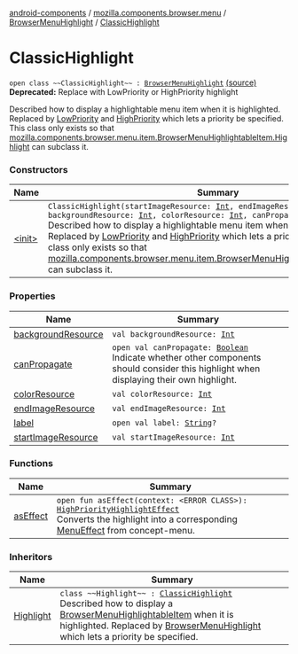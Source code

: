 [android-components](../../../index.md) / [mozilla.components.browser.menu](../../index.md) / [BrowserMenuHighlight](../index.md) / [ClassicHighlight](./index.md)

# ClassicHighlight

`open class ~~ClassicHighlight~~ : `[`BrowserMenuHighlight`](../index.md) [(source)](https://github.com/mozilla-mobile/android-components/blob/master/components/browser/menu/src/main/java/mozilla/components/browser/menu/BrowserMenuHighlight.kt#L81)
**Deprecated:** Replace with LowPriority or HighPriority highlight

Described how to display a highlightable menu item when it is highlighted.
Replaced by [LowPriority](../-low-priority/index.md) and [HighPriority](../-high-priority/index.md) which lets a priority be specified.
This class only exists so that [mozilla.components.browser.menu.item.BrowserMenuHighlightableItem.Highlight](../../../mozilla.components.browser.menu.item/-browser-menu-highlightable-item/-highlight/index.md)
can subclass it.

### Constructors

| Name | Summary |
|---|---|
| [&lt;init&gt;](-init-.md) | `ClassicHighlight(startImageResource: `[`Int`](https://kotlinlang.org/api/latest/jvm/stdlib/kotlin/-int/index.html)`, endImageResource: `[`Int`](https://kotlinlang.org/api/latest/jvm/stdlib/kotlin/-int/index.html)`, backgroundResource: `[`Int`](https://kotlinlang.org/api/latest/jvm/stdlib/kotlin/-int/index.html)`, colorResource: `[`Int`](https://kotlinlang.org/api/latest/jvm/stdlib/kotlin/-int/index.html)`, canPropagate: `[`Boolean`](https://kotlinlang.org/api/latest/jvm/stdlib/kotlin/-boolean/index.html)` = true)`<br>Described how to display a highlightable menu item when it is highlighted. Replaced by [LowPriority](../-low-priority/index.md) and [HighPriority](../-high-priority/index.md) which lets a priority be specified. This class only exists so that [mozilla.components.browser.menu.item.BrowserMenuHighlightableItem.Highlight](../../../mozilla.components.browser.menu.item/-browser-menu-highlightable-item/-highlight/index.md) can subclass it. |

### Properties

| Name | Summary |
|---|---|
| [backgroundResource](background-resource.md) | `val backgroundResource: `[`Int`](https://kotlinlang.org/api/latest/jvm/stdlib/kotlin/-int/index.html) |
| [canPropagate](can-propagate.md) | `open val canPropagate: `[`Boolean`](https://kotlinlang.org/api/latest/jvm/stdlib/kotlin/-boolean/index.html)<br>Indicate whether other components should consider this highlight when displaying their own highlight. |
| [colorResource](color-resource.md) | `val colorResource: `[`Int`](https://kotlinlang.org/api/latest/jvm/stdlib/kotlin/-int/index.html) |
| [endImageResource](end-image-resource.md) | `val endImageResource: `[`Int`](https://kotlinlang.org/api/latest/jvm/stdlib/kotlin/-int/index.html) |
| [label](label.md) | `open val label: `[`String`](https://kotlinlang.org/api/latest/jvm/stdlib/kotlin/-string/index.html)`?` |
| [startImageResource](start-image-resource.md) | `val startImageResource: `[`Int`](https://kotlinlang.org/api/latest/jvm/stdlib/kotlin/-int/index.html) |

### Functions

| Name | Summary |
|---|---|
| [asEffect](as-effect.md) | `open fun asEffect(context: <ERROR CLASS>): `[`HighPriorityHighlightEffect`](../../../mozilla.components.concept.menu.candidate/-high-priority-highlight-effect/index.md)<br>Converts the highlight into a corresponding [MenuEffect](../../../mozilla.components.concept.menu.candidate/-menu-effect.md) from concept-menu. |

### Inheritors

| Name | Summary |
|---|---|
| [Highlight](../../../mozilla.components.browser.menu.item/-browser-menu-highlightable-item/-highlight/index.md) | `class ~~Highlight~~ : `[`ClassicHighlight`](./index.md)<br>Described how to display a [BrowserMenuHighlightableItem](../../../mozilla.components.browser.menu.item/-browser-menu-highlightable-item/index.md) when it is highlighted. Replaced by [BrowserMenuHighlight](../index.md) which lets a priority be specified. |

